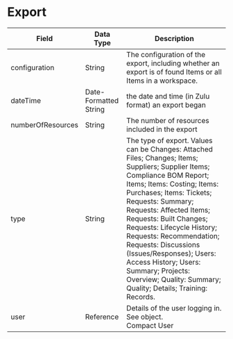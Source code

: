 # Export

| Field<br> | Data Type<br> | Description<br> |
|  --- |  --- |  --- | 
| configuration<br> | String<br> | The configuration of the export, including whether an export is of found Items or all Items in a workspace.<br> |
| dateTime<br> | Date\-Formatted String<br> | the date and time \(in Zulu format\) an export began<br> |
| numberOfResources<br> | String<br> | The number of resources included in the export<br> |
| type<br> | String<br> | The type of export. Values can be Changes: Attached Files; Changes; Items; Suppliers; Supplier Items; Compliance BOM Report; Items; Items: Costing; Items: Purchases; Items: Tickets; Requests: Summary; Requests: Affected Items; Requests: Built Changes; Requests: Lifecycle History; Requests: Recommendation; Requests: Discussions \(Issues/Responses\); Users: Access History; Users: Summary; Projects: Overview; Quality: Summary; Quality; Details; Training: Records.<br> |
| user<br> | Reference<br> | Details of the user logging in. See object.<br>Compact User<br> |

